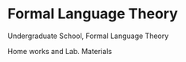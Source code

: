 # Formal Language Theory
Undergraduate School, Formal Language Theory

Home works and Lab. Materials
